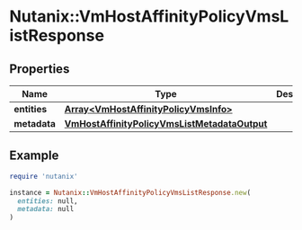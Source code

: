 # Nutanix::VmHostAffinityPolicyVmsListResponse

## Properties

| Name | Type | Description | Notes |
| ---- | ---- | ----------- | ----- |
| **entities** | [**Array&lt;VmHostAffinityPolicyVmsInfo&gt;**](VmHostAffinityPolicyVmsInfo.md) |  | [optional] |
| **metadata** | [**VmHostAffinityPolicyVmsListMetadataOutput**](VmHostAffinityPolicyVmsListMetadataOutput.md) |  |  |

## Example

```ruby
require 'nutanix'

instance = Nutanix::VmHostAffinityPolicyVmsListResponse.new(
  entities: null,
  metadata: null
)
```

